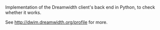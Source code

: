 Implementation of the Dreamwidth client's back end
in Python, to check whether it works.

See http://dwim.dreamwidth.org/profile for more.

